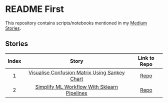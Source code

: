 # README First
 This repository contains scripts/notebooks mentioned in my <a href="https://medium.com/@hrishikesh.pe">Medium Stories</a>.
 
 ## Stories
|Index|Story|Link to Repo|
|:----:|:----:|:---:|
|1| <a href="https://medium.com/@hrishikesh.pe/an-unique-way-of-visualising-confusion-matrix-sankey-chart-de8e4d09b9b">Visualise Confusion Matrix Using Sankey Chart</a>|<a href="https://github.com/hrishi-ds/Medium/tree/main/Visualize-Confusion-Matrix-Using-Sankey-Diagram">Repo</a>|
|2| <a href="https://medium.com/@hrishikesh.pe/how-to-use-sklearn-pipelines-to-simplify-machine-learning-workflow-bde1cebb9fa2">Simplify ML Workflow With Sklearn Pipelines</a>|<a href="https://github.com/hrishi-ds/Medium/tree/main/How-To-Implement-Sklearn-Pipelines-For-Simplified-Machine-Learning-Workflow">Repo</a>|



